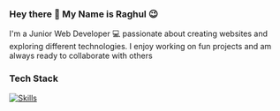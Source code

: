 ### Hey there 👋 My Name is Raghul :wink:
I'm a Junior Web Developer :computer: passionate about creating websites and exploring different technologies. 
I enjoy working on fun projects and am always ready to collaborate with others

### Tech Stack 
[![Skills](https://skillicons.dev/icons?i=html,css,,react,materialui,,nextjs,tailwindcss,,js,typescript)](https://skillicons.dev)
<!--
**Raghul12354/Raghul12354** is a ✨ _special_ ✨ repository because its `README.md` (this file) appears on your GitHub profile.

Here are some ideas to get you started:

- 🔭 I’m currently working on ...
- 🌱 I’m currently learning ...
- 👯 I’m looking to collaborate on ...
- 🤔 I’m looking for help with ...
- 💬 Ask me about ...
- 📫 How to reach me: ...
- 😄 Pronouns: ...
- ⚡ Fun fact: ...
-->

